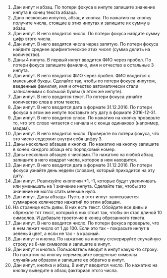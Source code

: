 1. Дан инпут и абзац. По потери фокуса в инпуте запишите значение инпута в конец текста абзаца.
2. Дано несколько инпутов, абзац и кнопка. По нажатию на кнопку получите числа, стоящие в этих инпутах и запишите их сумму в абзац.
3. Дан инпут. В него вводится число. По потери фокуса найдите сумму цифр этого числа.
4. Дан инпут. В него вводятся числа через запятую. По потери фокуса найдите среднее арифметическое этих чисел (сумма делить на количество).
5. Даны 4 инпута. В первый инпут вводится ФИО через пробел. По потери фокуса запишите фамилию, имя и отчество в остальные 3 инпута.
6. Дан инпут. В него вводится ФИО через пробел. ФИО вводится с маленькой буквы. Сделайте так, чтобы по потери фокуса инпутом, введенные фамилия, имя и отчество автоматически стали записанными с большой буквы (в этом же инпуте).
7. Дан инпут. В него вводится текст. По потери фокуса узнайте количество слов в этом тексте.
8. Дан инпут. В него вводится дата в формате 31.12.2016. По потери фокуса в этом же инпуте поставьте эту дату в формате 2016-12-31.
9. Дан инпут. В него вводится слово. По нажатию на кнопку проверьте то, что это слово читается с начала и с конца одинаково (например, мадам).
10. Дан инпут. В него вводится число. Проверьте по потери фокуса, что это число содержит внутри себя цифру 3.
11. Даны несколько абзацев и кнопка. По нажатию на кнопку запишите в конец каждого абзаца его порядковый номер.
12. Даны несколько абзацев с числами. По нажатию на любой абзац запишите в него квадрат числа, которое в нем находится.
13. Дан инпут. В него вводится дата в формате 31.12.2016. По потери фокуса узнайте день недели (словом), который приходится на эту дату.
14. Дан инпут. Реализуйте кнопочки +1, -1, которые будут увеличивать или уменьшать на 1 значение инпута. Сделайте так, чтобы это значение не могло стать меньше нуля.
15. Дан инпут. Даны абзацы. Пусть в этот инпут записывается суммарное количество нажатий по этим абзацам.
16. На странице есть дивы. В них есть текст. Обойдите все дивы и обрежьте тот текст, который в них стоит так, чтобы он стал длиной 10 символов. И добавьте троеточие в конец обрезанного текста.
17. Дан инпут. В него вводится число. По потери фокуса проверьте, что в нем лежит число от 1 до 100. Если это так - покрасьте инпут в зеленый цвет, а если не так - в красный.
18. Дан инпут и кнопка. По нажатию на кнопку сгенерируйте случайную строку из 8-ми символов и запишите в инпут.
19. Дан инпут и кнопка. Пользователь вводит в инпут какую-то строку. По нажатию на кнопку перемешайте введенные символы случайным образом и запишите ее обратно в инпут.
20. Дан инпут, кнопка и абзац. В инпут вводится число. По нажатию на кнопку выведите в абзац факториал этого числа.
